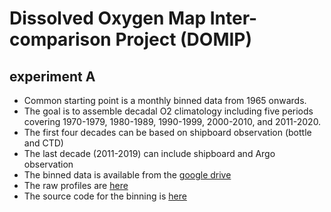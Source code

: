 # Dissolved Oxygen Map Inter-comparison Project (DOMIP)

## experiment A
  - Common starting point is a monthly binned data from 1965 onwards.
  - The goal is to assemble decadal O2 climatology including five periods covering 1970-1979, 1980-1989, 1990-1999, 2000-2010, and 2011-2020.
  - The first four decades can be based on shipboard observation (bottle and CTD)
  - The last decade (2011-2019) can include shipboard and Argo observation
  - The binned data is available from the [google drive](https://drive.google.com/drive/folders/1Bdv-6nd4sWBaaGsWDTXJ_xO_hKI7Zi4y?usp=drive_link)
  - The raw profiles are [here](https://drive.google.com/drive/folders/1EXaa6vYn27_uDorY2gqalXohZbb6BwWa?usp=drive_link)
  - The source code for the binning is [here](https://github.com/takaito1/DOMIP/blob/main/bin_wod_bottle_v0.ipynb)
